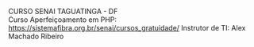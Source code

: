 CURSO SENAI TAGUATINGA - DF<br>
Curso Aperfeiçoamento em PHP:<br>
<https://sistemafibra.org.br/senai/cursos_gratuidade/>
Instrutor de TI: Alex Machado Ribeiro
